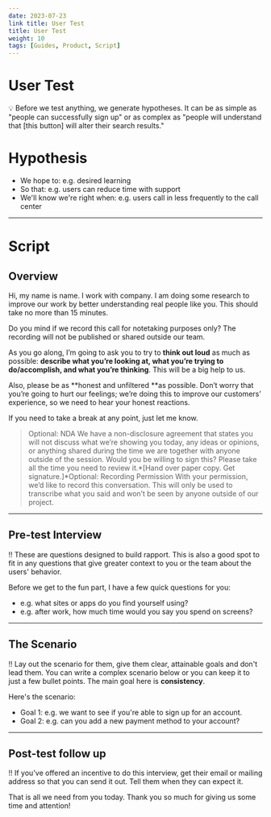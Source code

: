 ```yaml
---
date: 2023-07-23
link title: User Test
title: User Test
weight: 10
tags: [Guides, Product, Script]
---
```


# User Test

<aside>
💡 Before we test anything, we generate hypotheses. It can be as simple as "people can successfully sign up" or as complex as "people will understand that [this button] will alter their search results."

</aside>

# Hypothesis

- We hope to: e.g. desired learning
- So that: e.g. users can reduce time with support
- We'll know we're right when: e.g. users call in less frequently to the call center

---

# Script

## Overview

Hi, my name is name. I work with company. I am doing some research to improve our work by better understanding real people like you. This should take no more than 15 minutes.

Do you mind if we record this call for notetaking purposes only? The recording will not be published or shared outside our team.

As you go along, I’m going to ask you to try to **think out loud** as much as possible: **describe what you’re looking at, what you’re trying to do/accomplish, and what you’re thinking**. This will be a big help to us.

Also, please be as **honest and unfiltered **as possible. Don’t worry that you’re going to hurt our feelings; we’re doing this to improve our customers’ experience, so we need to hear your honest reactions.

If you need to take a break at any point, just let me know.

> Optional: NDA
We have a non-disclosure agreement that states you will not discuss what we’re showing you today, any ideas or opinions, or anything shared during the time we are together with anyone outside of the session. Would you be willing to sign this? Please take all the time you need to review it.*[Hand over paper copy. Get signature.]*Optional: Recording Permission
With your permission, we’d like to record this conversation. This will only be used to transcribe what you said and won’t be seen by anyone outside of our project.
> 

---

## Pre-test Interview

!! These are questions designed to build rapport. This is also a good spot to fit in any questions that give greater context to you or the team about the users' behavior.

Before we get to the fun part, I have a few quick questions for you:

- e.g. what sites or apps do you find yourself using?
- e.g. after work, how much time would you say you spend on screens?

---

## The Scenario

!! Lay out the scenario for them, give them clear, attainable goals and don't lead them. You can write a complex scenario below or you can keep it to just a few bullet points. The main goal here is **consistency**.

Here's the scenario:

- Goal 1: e.g. we want to see if you're able to sign up for an account.
- Goal 2: e.g. can you add a new payment method to your account?

---

## Post-test follow up

!! If you've offered an incentive to do this interview, get their email or mailing address so that you can send it out. Tell them when they can expect it.

That is all we need from you today. Thank you so much for giving us some time and attention!